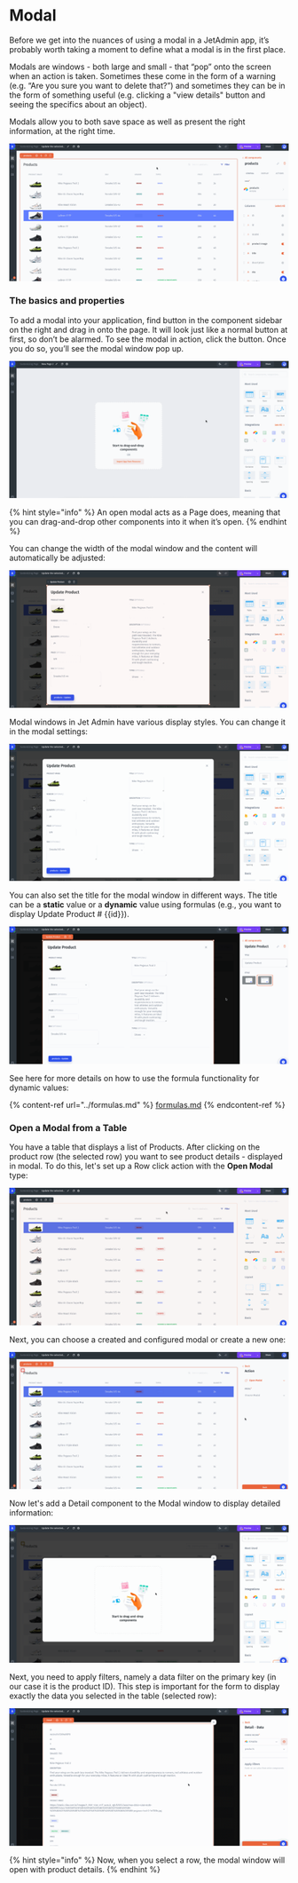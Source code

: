 # Modal

Before we get into the nuances of using a modal in a JetAdmin app, it’s probably worth taking a moment to define what a modal is in the first place.&#x20;

Modals are windows - both large and small - that “pop” onto the screen when an action is taken. Sometimes these come in the form of a warning (e.g. “Are you sure you want to delete that?”) and sometimes they can be in the form of something useful (e.g. clicking a "view details" button and seeing the specifics about an object).&#x20;

Modals allow you to both save space as well as present the right information, at the right time.

![](../../.gitbook/assets/testgif97.gif)

### The basics and properties

To add a modal into your application, find button in the component sidebar on the right and drag in onto the page. It will look just like a normal button at first, so don’t be alarmed. To see the modal in action, click the button. Once you do so, you’ll see the modal window pop up.

![](../../.gitbook/assets/testgif98.gif)

{% hint style="info" %}
An open modal acts as a Page does, meaning that you can drag-and-drop other components into it when it’s open.
{% endhint %}

You can change the width of the modal window and the content will automatically be adjusted:

![](../../.gitbook/assets/testgif99.gif)

Modal windows in Jet Admin have various display styles. You can change it in the modal settings:

![](../../.gitbook/assets/testgif100.gif)

You can also set the title for the modal window in different ways. The title can be a **static** value or a **dynamic** value using formulas (e.g., you want to display Update Product # \{{id\}}).&#x20;

![](../../.gitbook/assets/testgif101.gif)

See here for more details on how to use the formula functionality for dynamic values:

{% content-ref url="../formulas.md" %}
[formulas.md](../formulas.md)
{% endcontent-ref %}

### Open a Modal from a Table

You have a table that displays a list of Products. After clicking on the product row (the selected row) you want to see product details - displayed in modal. To do this, let's set up a Row click action with the **Open Modal** type:

![](../../.gitbook/assets/testgif102.gif)

Next, you can choose a created and configured modal or create a new one:

![](../../.gitbook/assets/testgif103.gif)

Now let's add a Detail component to the Modal window to display detailed information:

![](../../.gitbook/assets/testgif104.gif)

Next, you need to apply filters, namely a data filter on the primary key (in our case it is the product ID). This step is important for the form to display exactly the data you selected in the table (selected row):

![](../../.gitbook/assets/testgif105.gif)

{% hint style="info" %}
Now, when you select a row, the modal window will open with product details.
{% endhint %}

